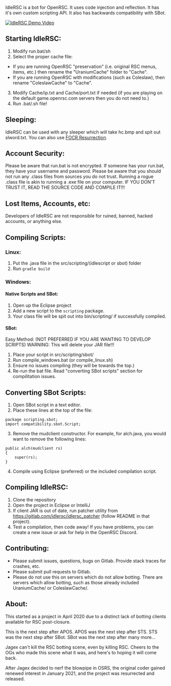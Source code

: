 IdleRSC is a bot for OpenRSC. It uses code injection and reflection. It has it's own custom scripting API. It also has backwards compatibility with SBot.

[![IdleRSC Demo Video](https://i.imgur.com/NMU2sbB.png)](https://www.youtube.com/watch?v=Bkp2M3Ja9qc)


## Starting IdleRSC:
1. Modify run.bat/sh
2. Select the proper cache file:
* If you are running OpenRSC "preservation" (i.e. original RSC menus, items, etc.) then rename the "UraniumCache" folder to "Cache".
* If you are running OpenRSC with modifications (such as Coleslaw), then rename "ColeslawCache" to "Cache".
3. Modify Cache/ip.txt and Cache/port.txt if needed (if you are playing on the default game.openrsc.com servers then you do not need to.)
4. Run .bat/.sh file!

## Sleeping:
IdleRSC can be used with any sleeper which will take hc.bmp and spit out slword.txt. You can also use [FOCR Resurrection](https://gitlab.com/idlersc/focr-resurrection). 

## Account Security:
Please be aware that run.bat is not encrypted. If someone has your run.bat, they have your username and password. 
Please be aware that you should not run any .class files from sources you do not trust. Running a rogue .class file is akin to running a .exe file on your computer. IF YOU DON'T TRUST IT, READ THE SOURCE CODE AND COMPILE IT!!!

## Lost Items, Accounts, etc:
Developers of IdleRSC are not responsible for ruined, banned, hacked accounts, or anything else. 
	
## Compiling Scripts:
### Linux:
1. Put the .java file in the src/scripting/(idlescript or sbot) folder
2. Run `gradle build`

### Windows:
#### Native Scripts and SBot:
1. Open up the Eclipse project
2. Add a new script to the `scripting` package.
3. Your class file will be spit out into bin/scripting/ if successfully compiled.		
#### SBot:
Easy Method: (NOT PREFERRED IF YOU ARE WANTING TO DEVELOP SCRIPTS) 
WARNING: This will delete your JAR file!!!
1. Place your script in src/scripting/sbot/
2. Run compile_windows.bat (or compile_linux.sh)
3. Ensure no issues compiling (they will be towards the top.)
4. Re-run the bat file.
Read "converting SBot scripts" section for compilitation issues.
		
## Converting SBot Scripts:
1. Open SBot script in a text editor.
2. Place these lines at the top of the file: 
```
package scripting.sbot;
import compatibility.sbot.Script;
```
3. Remove the mudclient constructor. For example, for alch.java, you would want to remove the following lines:
```
public alch(mudclient rs)
{
	super(rs);
}
```
4. Compile using Eclipse (preferred) or the included compilation script.
	
## Compiling IdleRSC:
1. Clone the repository
2. Open the project in Eclipse or IntelliJ
3. If client JAR is out of date, run patcher utility from https://gitlab.com/idlersc/idlersc_patcher (follow README in that project).
4. Test a compilation, then code away! If you have problems, you can create a new issue or ask for help in the OpenRSC Discord.
	
## Contributing:
* Please submit issues, questions, bugs on Gitlab. Provide stack traces for crashes, etc. 
* Please submit pull requests to Gitlab. 
* Please do not use this on servers which do not allow botting. There are servers which allow botting, such as those already included UraniumCache/ or ColeslawCache/.
	
## About:
This started as a project in April 2020 due to a distinct lack of botting clients available for RSC post-closure.
	
This is the next step after APOS.
APOS was the next step after STS.
STS was the next step after SBot.
SBot was the next step after many more... 

Jagex can't kill the RSC botting scene, even by killing RSC. Cheers to the OGs who made this scene what it was, and here's to hoping it will come back. 
	
After Jagex decided to nerf the blowpipe in OSRS, the original coder gained renewed interest in January 2021, and the project was resurrected and released.
	
